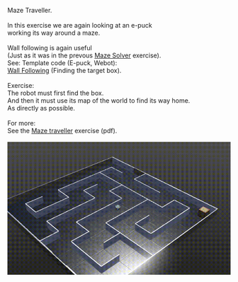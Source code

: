 Maze Traveller.<br>
<br>
In this exercise we are again looking at an e-puck<br> working its way around a maze.<br>
<br>
Wall following is again useful<br>
(Just as it was in the prevous <a href="../MazeSolver/README.md">Maze Solver</a> exercise). <br>
See: Template code (E-puck, Webot):<br>
<a href="maze_traveller.py">Wall Following</a> (Finding the target box).<br>
<br>
Exercise:<br>
The robot must first find the box.<br> And
 then it must use its map of the world to find its way home. <br>As directly as possible.<br>
 <br>
For more: <br>See the <a href="MazeTraveller.pdf">Maze traveller</a> exercise (pdf).<br>
<br>
 <img src="maze.gif" alt="Epuck robot solving maze in Webot"> 

